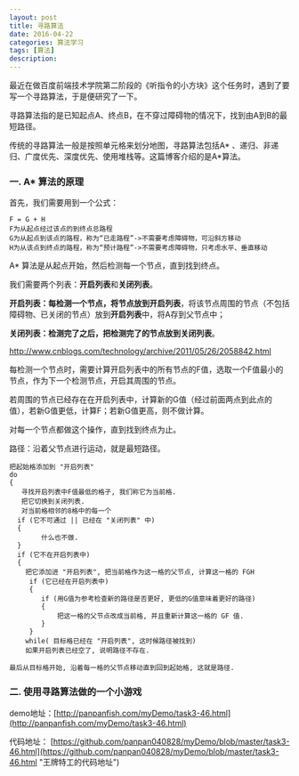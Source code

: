 ```yaml
---
layout: post
title: 寻路算法
date: 2016-04-22
categories: 算法学习
tags: [算法]
description: 
---
```


最近在做百度前端技术学院第二阶段的《听指令的小方块》这个任务时，遇到了要写一个寻路算法，于是便研究了一下。

寻路算法指的是已知起点A、终点B，在不穿过障碍物的情况下，找到由A到B的最短路径。

传统的寻路算法一般是按照单元格来划分地图，寻路算法包括A* 、递归、非递归、广度优先、深度优先、使用堆栈等。这篇博客介绍的是A*算法。

### 一. A* 算法的原理

首先，我们需要用到一个公式：

	F = G + H
	F为从起点经过该点的到终点总路程
	G为从起点到该点的路程，称为“已走路程”->不需要考虑障碍物，可沿斜方移动
	H为从该点到终点的路程，称为“预计路程”->不需要考虑障碍物，只考虑水平、垂直移动

A* 算法是从起点开始，然后检测每一个节点，直到找到终点。

我们需要两个列表：**开启列表**和**关闭列表**。

**开启列表：**每检测一个节点，将节点放到**开启列表**，将该节点周围的节点（不包括障碍物、已关闭的节点）放到**开启列表**中，将A存到父节点中；

**关闭列表：**检测完了之后，把检测完了的节点放到**关闭列表**。

http://www.cnblogs.com/technology/archive/2011/05/26/2058842.html

每检测一个节点时，需要计算开启列表中的所有节点的F值，选取一个F值最小的节点，作为下一个检测节点，开启其周围的节点。

若周围的节点已经存在在开启列表中，计算新的G值（经过前面两点到此点的值），若新G值更低，计算F；若新G值更高，则不做计算。

对每一个节点都做这个操作，直到找到终点为止。

路径：沿着父节点进行运动，就是最短路径。

    把起始格添加到 "开启列表" 
    do 
    { 
       寻找开启列表中F值最低的格子, 我们称它为当前格. 
       把它切换到关闭列表. 
       对当前格相邻的8格中的每一个 
      if (它不可通过 || 已经在 "关闭列表" 中) 
      { 
    		什么也不做. 
      } 
      if (它不在开启列表中) 
      { 
    	把它添加进 "开启列表", 把当前格作为这一格的父节点, 计算这一格的 FGH 
     	 if (它已经在开启列表中) 
      	 { 
    		if (用G值为参考检查新的路径是否更好, 更低的G值意味着更好的路径) 
    		{ 
    			把这一格的父节点改成当前格, 并且重新计算这一格的 GF 值. 
   			} 
    	 } 
		while( 目标格已经在 "开启列表", 这时候路径被找到) 
    	如果开启列表已经空了, 说明路径不存在.

	最后从目标格开始, 沿着每一格的父节点移动直到回到起始格, 这就是路径.

### 二. 使用寻路算法做的一个小游戏

demo地址：[http://panpanfish.com/myDemo/task3-46.html](http://panpanfish.com/myDemo/task3-46.html)

代码地址：
[https://github.com/panpan040828/myDemo/blob/master/task3-46.html](https://github.com/panpan040828/myDemo/blob/master/task3-46.html "王牌特工的代码地址")







